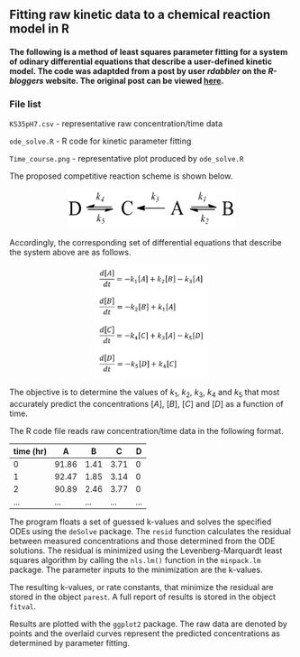 ## Fitting raw kinetic data to a chemical reaction model in R

#### The following is a method of least squares parameter fitting for a system of odinary differential equations that describe a user-defined kinetic model. The code was adaptded from a post by user *rdabbler* on the *R-bloggers* website. The original post can be viewed **[here](http://www.r-bloggers.com/learning-r-parameter-fitting-for-models-involving-differential-equations/).** 

### File list

`KS35pH7.csv` - representative raw concentration/time data

`ode_solve.R` - R code for kinetic parameter fitting

`Time_course.png` - representative plot produced by `ode_solve.R`

The proposed competitive reaction scheme is shown below.

<p align="center">
  <img src="comp_kinetics.png" width="300" height="70" />
</p>

Accordingly, the corresponding set of differential equations that describe the system above are as follows.

<p align="center">
  <img src="equations.png" width="200" height="200" />
</p>

The objective is to determine the values of $k_1$, $k_2$, $k_3$, $k_4$ and $k_5$ that most accurately predict the concentrations $[A]$, $[B]$, $[C]$ and $[D]$ as a function of time.

The R code file reads raw concentration/time data in the following format.

time (hr) | A | B | C | D 
--- | --- | --- | --- | --- 
0 | 91.86 | 1.41 | 3.71 | 0 
1 | 92.47 | 1.85 | 3.14 | 0
2 | 90.89 | 2.46 | 3.77 | 0
... | ... | ... | ... | ...

The program floats a set of guessed k-values and solves the specified ODEs using the `deSolve` package. The `resid` function calculates the residual between measured concentrations and those determined from the ODE solutions. The residual is minimized using the Levenberg-Marquardt least squares algorithm by calling the `nls.lm()` function in the `minpack.lm` package. The parameter inputs to the minimization are the k-values. 

The resulting k-values, or rate constants, that minimize the residual are stored in the object `parest`. A full report of results is stored in the object `fitval`.

Results are plotted with the `ggplot2` package. The raw data are denoted by points and the overlaid curves represent the predicted concentrations as determined by parameter fitting.
